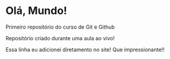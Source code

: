 # Olá, Mundo!
 Primeiro repositório do curso de Git e Github

 Repositório criado durante uma aula ao vivo!

Essa linha eu adicionei diretamento no site! Que impressionante!!
